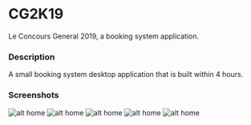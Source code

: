 # CG2K19
Le Concours General 2019, a booking system application.

### Description
A small booking system desktop application that is built within 4 hours.

### Screenshots
![alt home](https://i.imgur.com/4WyOzXO.jpg)
![alt home](https://i.imgur.com/LHwRjG8.jpg)
![alt home](https://i.imgur.com/9AYXddm.jpg)
![alt home](https://i.imgur.com/maKjdH7.jpg)
![alt home](https://i.imgur.com/EwMCpZR.jpg)
